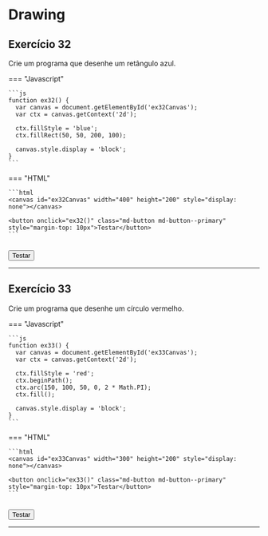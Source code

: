 # Drawing

## Exercício 32

Crie um programa que desenhe um retângulo azul.

=== "Javascript"

    ```js
    function ex32() {
      var canvas = document.getElementById('ex32Canvas');
      var ctx = canvas.getContext('2d');

      ctx.fillStyle = 'blue';
      ctx.fillRect(50, 50, 200, 100);

      canvas.style.display = 'block';
    }
    ```

=== "HTML"

    ```html
    <canvas id="ex32Canvas" width="400" height="200" style="display: none"></canvas>

    <button onclick="ex32()" class="md-button md-button--primary" style="margin-top: 10px">Testar</button>
    ```

<canvas id="ex32Canvas" width="400" height="200" style="display: none"></canvas>

<button onclick="ex32()" class="md-button md-button--primary" style="margin-top: 10px">Testar</button>

---

## Exercício 33

Crie um programa que desenhe um círculo vermelho.

=== "Javascript"

    ```js
    function ex33() {
      var canvas = document.getElementById('ex33Canvas');
      var ctx = canvas.getContext('2d');

      ctx.fillStyle = 'red';
      ctx.beginPath();
      ctx.arc(150, 100, 50, 0, 2 * Math.PI);
      ctx.fill();

      canvas.style.display = 'block';
    }
    ```

=== "HTML"

    ```html
    <canvas id="ex33Canvas" width="300" height="200" style="display: none"></canvas>

    <button onclick="ex33()" class="md-button md-button--primary" style="margin-top: 10px">Testar</button>
    ```

<canvas id="ex33Canvas" width="300" height="200" style="display: none"></canvas>

<button onclick="ex33()" class="md-button md-button--primary" style="margin-top: 10px">Testar</button>

---